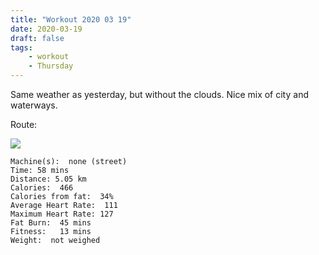 ```yaml
---
title: "Workout 2020 03 19"
date: 2020-03-19
draft: false
tags: 
    - workout
    - Thursday
---
```

Same weather as yesterday, but without the clouds.  Nice mix of city and waterways.

Route:

![](/20200319001332-52061-map.jpg)


```
Machine(s):  none (street)
Time: 58 mins
Distance: 5.05 km
Calories:  466
Calories from fat:  34%
Average Heart Rate:  111
Maximum Heart Rate: 127
Fat Burn:  45 mins
Fitness:   13 mins
Weight:  not weighed
```
